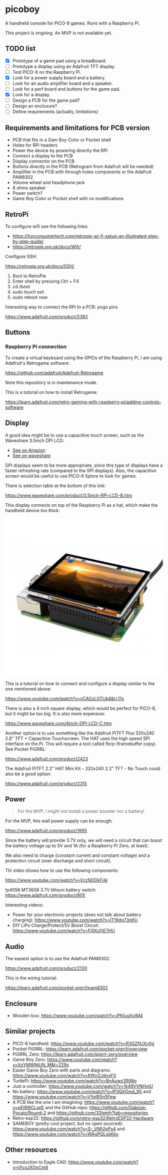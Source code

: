 # picoboy
A handheld console for PICO-8 games. Runs with a Raspberry Pi.

This project is ongoing. An MVP is not available yet.

## TODO list
- [x] Prototype of a game pad using a breadboard.
- [ ] Prototype a display using an Adafruit TFT display.
- [ ] Test PICO-8 on the Raspberry Pi.
- [x] Look for a power supply board and a battery.
- [ ] Look for an audio amplifier board and a speaker.
- [ ] Look for a perf board and buttons for the game pad.
- [x] Look for a display.
- [ ] Design a PCB for the game pad?
- [ ] Design an enclosure?
- [ ] Define requirements (actually, limitations)

## Requirements and limitations for PCB version

- PCB that fits in a Gam Boy Color or Pocket shell
- Holes for RPi headers
- Power the device by powering directly the RPi
- Connect a display to the PCB
- Display connector on the PCB
- Buttons directly in the PCB (Retrogram from Adafruit will be needed)
- Amplifier in the PCB with through holes components or the Adafruit PAM8302
- Volume wheel and headphone jack
- 8 ohms speaker
- Power switch?
- Game Boy Color or Pocket shell with no modifications

## RetroPi

To configure wifi see the following links:

- https://funconsumertech.com/retropie-wi-fi-setup-an-illustrated-step-by-step-guide/
- https://retropie.org.uk/docs/Wifi/

Configure SSH:

https://retropie.org.uk/docs/SSH/

1. Boot to RetroPie
2. Enter shell by pressing Ctrl + F4
3. cd /boot
4. sudo touch ssh
5. sudo reboot now

Interesting way to connect the RPi to a PCB: pogo pins

https://www.adafruit.com/product/5382

## Buttons

### Raspberry Pi connection

To create a virtual keyboard using the GPIOs of the Raspberry Pi, I am using Adafruit's Retrogame software:

https://github.com/adafruit/Adafruit-Retrogame

Note this repository is in maintenance mode.

This is a tutorial on how to install Retrogame:

https://learn.adafruit.com/retro-gaming-with-raspberry-pi/adding-controls-software

## Display

A good idea might be to use a capacitive touch screen, such as the Waveshare 3.5inch DPI LCD:

- [See on Amazon](https://www.amazon.com/Waveshare-3-5inch-Capacitive-LCD-DPI/dp/B08TBF5PHH/ref=sr_1_1?crid=NSXCFL0ML9MO&keywords=3.5inch+DPI+LCD&qid=1679185510&s=electronics&sprefix=3.5inch+dpi+lcd%2Celectronics%2C309&sr=1-1)
- [See on waveshare](https://www.waveshare.com/3.5inch-DPI-LCD.htm)

DPI displays seem to be more appropriate, since this type of displays have a faster refreshing rate (compared to the SPI displays). Also, the capacitive screen would be useful to use PICO-8 Splore to look for games.

There is selection table at the bottom of this link:

https://www.waveshare.com/product/3.5inch-RPi-LCD-B.htm

This display connects on top of the Raspberry Pi as a hat, which make the handheld device too thick:

![Display on top of the Raspberry Pi](images/3.5inch-dpi-lcd-5.jpg?raw=true "3.5 inch DPI LCD")

This is a tutorial on how to connect and configure a display similar to the one mentioned above:

https://www.youtube.com/watch?v=vCAGzLGTUk4&t=11s

There is also a 4 inch square display, which would be perfect for PICO-8, but it might be too big. It is also more expensive:

https://www.waveshare.com/4inch-DPI-LCD-C.htm

Another option is to use something like the Adafruit PiTFT Plus 320x240 2.8" TFT + Capacitive Touchscreen. The HAT uses the high speed SPI interface on the Pi. This will require a tool called fbcp (framebuffer copy). See Pocket PiGRRL:

https://www.adafruit.com/product/2423

The Adafruit PiTFT 2.2" HAT Mini Kit - 320x240 2.2" TFT - No Touch could also be a good option:

https://www.adafruit.com/product/2315

## Power

> For the MVP, I might not install a power booster nor a battery!

For the MVP, this wall power supply can be enough:

https://www.adafruit.com/product/1995

Since the battery will provide 3.7V only, we will need a circuit that can boost the battery voltage up to 5V and 1A (for a Raspberry Pi Zero, at least).

We also need to charge (constant current and constant voltage) and a protection circuit (over discharge and short circuit).

Thi video shows how to use the following components:

https://www.youtube.com/watch?v=VczNDDkFiAI

tp4056 
MT3608
3.7V lithium battery
switch: https://www.adafruit.com/product/805

Interesting videos:

- Power for your electronic projects (does not talk about battery charging): https://www.youtube.com/watch?v=IT19dg73nKU
- DIY LiPo Charge/Protect/5V Boost Circuit: https://www.youtube.com/watch?v=Fj0XuYiE7HU

## Audio

The easiest option is to use the Adafruit PAM8302:

https://www.adafruit.com/product/2130

This is the wiring tutorial:

https://learn.adafruit.com/pocket-pigrrl/pam8302

## Enclosure

- Wooden box: https://www.youtube.com/watch?v=iPKIugXvlM4

## Similar projects

- PICO-8 handheld: https://www.youtube.com/watch?v=R3GZflUXv0g
- Pocket PiGRRL: https://learn.adafruit.com/pocket-pigrrl/overview
- PiGRRL Zero: https://learn.adafruit.com/pigrrl-zero/overview
- Game Boy Zero: https://www.youtube.com/watch?v=XzYMWNiUN_M&t=229s
- Easier Game Boy Zero with parts and diagrams: https://www.youtube.com/watch?v=KfKn2JdnxF0
- TurtlePi: https://www.youtube.com/watch?v=BnAuwz3R98o
- Just a controller: https://www.youtube.com/watch?v=1k49VVNHvtU
- No battery: https://www.youtube.com/watch?v=IP3QVGmd_90 and https://www.youtube.com/watch?v=VYeIR5n5Few
- A PCB like the one I am imagining: https://www.youtube.com/watch?v=pEI89ICLwIE and the GitHub repo: https://github.com/Gaboze-Pocaio/Round-2 and https://github.com/32teeth?tab=repositories
- Retro-esp32: https://github.com/retro-esp32/RetroESP32-Hardware
- SAMEBOY (pretty cool project, but no open sourced): https://www.youtube.com/watch?v=S-_VMUlxPx4 and https://www.youtube.com/watch?v=WAgPQLskKko

## Other resources

- Introduction to Eagle CAD: https://www.youtube.com/watch?v=VfyzJXDpCm8

